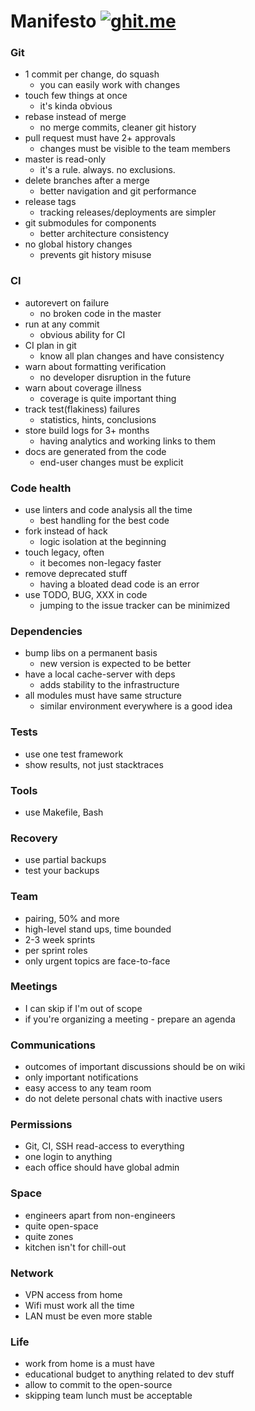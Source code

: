 # Manifesto [![ghit.me](https://ghit.me/badge.svg?repo=cristaloleg/manifesto)](https://ghit.me/repo/cristaloleg/manifesto)
### Git
- 1 commit per change, do squash
  - you can easily work with changes 
- touch few things at once
  - it's kinda obvious
- rebase instead of merge
  - no merge commits, cleaner git history
- pull request must have 2+ approvals
  - changes must be visible to the team members
- master is read-only
  - it's a rule. always. no exclusions.
- delete branches after a merge
  - better navigation and git performance
- release tags
  - tracking releases/deployments are simpler
- git submodules for components
  - better architecture consistency
- no global history changes
  - prevents git history misuse

### CI
- autorevert on failure
  - no broken code in the master
- run at any commit
  - obvious ability for CI
- CI plan in git
  - know all plan changes and have consistency
- warn about formatting verification
  - no developer disruption in the future
- warn about coverage illness
  - coverage is quite important thing
- track test(flakiness) failures
  - statistics, hints, conclusions
- store build logs for 3+ months
  - having analytics and working links to them
- docs are generated from the code
  - end-user changes must be explicit

### Code health
- use linters and code analysis all the time
  - best handling for the best code
- fork instead of hack
  - logic isolation at the beginning
- touch legacy, often
  - it becomes non-legacy faster
- remove deprecated stuff
  - having a bloated dead code is an error
- use TODO, BUG, XXX in code
  - jumping to the issue tracker can be minimized

### Dependencies
- bump libs on a permanent basis
  - new version is expected to be better
- have a local cache-server with deps
  - adds stability to the infrastructure
- all modules must have same structure
  - similar environment everywhere is a good idea

### Tests
- use one test framework
- show results, not just stacktraces

### Tools
- use Makefile, Bash

### Recovery
- use partial backups
- test your backups

### Team
- pairing, 50% and more
- high-level stand ups, time bounded
- 2-3 week sprints
- per sprint roles
- only urgent topics are face-to-face

### Meetings
- I can skip if I'm out of scope
- if you're organizing a meeting - prepare an agenda

### Communications
- outcomes of important discussions should be on wiki
- only important notifications
- easy access to any team room
- do not delete personal chats with inactive users

### Permissions
- Git, CI, SSH read-access to everything
- one login to anything
- each office should have global admin

### Space
- engineers apart from non-engineers
- quite open-space
- quite zones
- kitchen isn't for chill-out

### Network
- VPN access from home
- Wifi must work all the time
- LAN must be even more stable

### Life
- work from home is a must have
- educational budget to anything related to dev stuff
- allow to commit to the open-source
- skipping team lunch must be acceptable
